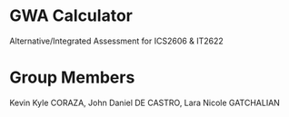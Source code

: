 # GWA Calculator
 Alternative/Integrated Assessment for ICS2606 & IT2622

# Group Members
Kevin Kyle CORAZA, 
John Daniel DE CASTRO, 
Lara Nicole GATCHALIAN
